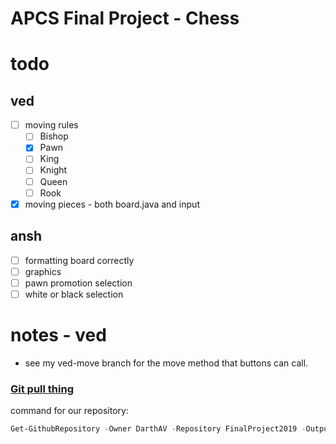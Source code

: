 # APCS Final Project - Chess

# todo
## ved
- [ ] moving rules
  - [ ] Bishop
  - [x] Pawn
  - [ ] King
  - [ ] Knight
  - [ ] Queen
  - [ ] Rook

- [x] moving pieces - both board.java and input
## ansh
- [ ] formatting board correctly
- [ ] graphics
- [ ] pawn promotion selection
- [ ] white or black selection

# notes - ved
- see my ved-move branch for the move method that buttons can call. 

### [Git pull thing](https://gist.github.com/PerpetualCreativity/5ff7b37f91704b44a82a27fe180dcb7d)
command for our repository:
```powershell
Get-GithubRepository -Owner DarthAV -Repository FinalProject2019 -OutputDirectory 'C:\Users\[user]\eclipse-workspace\Chess' -FilePath 'src', 'src/Bishop.java', 'src/Board.java', 'src/Coordinate.java', 'src/King.java', 'src/Knight.java', 'src/Pawn.java', 'src/Piece.java', 'src/Queen.java', 'src/Rook.java' -Verbose
```
